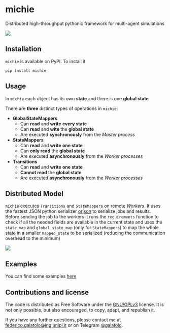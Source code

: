 # michie

Distributed high-throughput pythonic framework for multi-agent simulations

![](./README.md.d/michie-architecture.png) 


## Installation

`michie` is available on PyPI. To install it

```
pip install michie
```

## Usage

In `michie` each object has its own **state** and there is one **global state**

There are **three** distinct types of operations in `michie`:

- **GlobalStateMappers**
    -  Can **read** and **write** **every state**
    -  Can **read** and **wite** the **global state**
    -  Are executed **synchronously** from the *Master process*
- **StateMappers**
    - Can **read** and **write** **one state**
    - Can **only read** the **global state**
    - Are executed **asynchronously** from the *Worker processes*
- **Transitions**
    - Can **read** and **write** **one state**
    - **Cannot read** the **global state**
    - Are executed **asynchronously** from the *Worker processes*


## Distributed Model

`michie` executes `Transitions` and `StateMappers` on remote *Workers*.
It uses the fastest JSON python serializer [orjson](https://github.com/ijl/orjson) to serialize jobs and results.
Before sending the job to the workers it runs the `requirements` function to check if all the needed fields are available in the current state and uses the `state_map` and `global_state_map` (only for `StateMappers`) to map the whole state in a smaller `mapped_state` to be serialized (reducing the communication overhead to the minimum)

![](./README.md.d/michie-execution.png)

## Examples

You can find some examples [here](https://github.com/galatolofederico/michie-private/tree/main/examples)

## Contributions and license

The code is distributed as Free Software under the [GNU/GPLv3](https://choosealicense.com/licenses/gpl-3.0/) license.
It is not only possible, but also encouraged, to copy, adapt, and republish it.

If you have any further questions, please contact me at [federico.galatolo@ing.unipi.it](mailto:federico.galatolo@ing.unipi.it) or on Telegram [@galatolo](https://t.me/galatolo). 